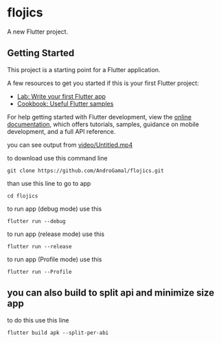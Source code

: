 # flojics

A new Flutter project.

## Getting Started

This project is a starting point for a Flutter application.

A few resources to get you started if this is your first Flutter project:

- [Lab: Write your first Flutter app](https://docs.flutter.dev/get-started/codelab)
- [Cookbook: Useful Flutter samples](https://docs.flutter.dev/cookbook)

For help getting started with Flutter development, view the
[online documentation](https://docs.flutter.dev/), which offers tutorials,
samples, guidance on mobile development, and a full API reference.


you can see output from
[video/Untitled.mp4](https://github.com/AndroGamal/flojics/blob/main/video/Untitled.mp4)

to download use this command line
```
git clone https://github.com/AndroGamal/flojics.git
```
than use this line to go to app
```
cd flojics
```
to run app (debug mode) use this 
```
flutter run --debug
```
to run app (release mode) use this 
```
flutter run --release
```
to run app (Profile mode) use this 
```
flutter run --Profile
```
## you can also build to split api and minimize size app 
to do this use this line
```
flutter build apk --split-per-abi
```

